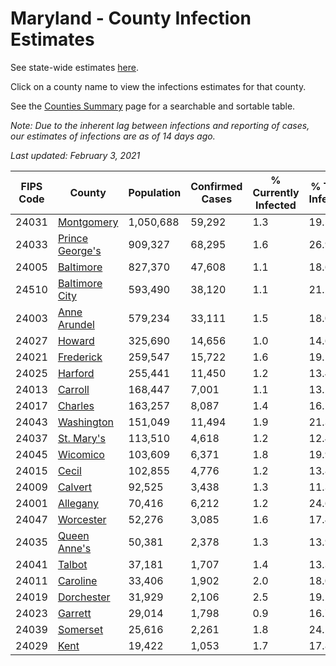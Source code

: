 # Maryland - County Infection Estimates

See state-wide estimates [here](/infections/us-md).

Click on a county name to view the infections estimates for that county.

See the [Counties Summary](/infections/summary-counties) page for a searchable and sortable table.

*Note: Due to the inherent lag between infections and reporting of cases, our estimates of infections are as of 14 days ago.*

*Last updated: February 3, 2021*

|   FIPS Code |                             County |   Population |   Confirmed Cases |   % Currently Infected |   % Total Infected |
|-------------|------------------------------------|--------------|-------------------|------------------------|--------------------|
|       24031 |           [Montgomery](montgomery) |    1,050,688 |            59,292 |                    1.3 |               19.5 |
|       24033 | [Prince George's](prince-george's) |      909,327 |            68,295 |                    1.6 |               26.9 |
|       24005 |             [Baltimore](baltimore) |      827,370 |            47,608 |                    1.1 |               18.6 |
|       24510 |   [Baltimore City](baltimore-city) |      593,490 |            38,120 |                    1.1 |               21.2 |
|       24003 |       [Anne Arundel](anne-arundel) |      579,234 |            33,111 |                    1.5 |               18.0 |
|       24027 |                   [Howard](howard) |      325,690 |            14,656 |                    1.0 |               14.6 |
|       24021 |             [Frederick](frederick) |      259,547 |            15,722 |                    1.6 |               19.1 |
|       24025 |                 [Harford](harford) |      255,441 |            11,450 |                    1.2 |               13.4 |
|       24013 |                 [Carroll](carroll) |      168,447 |             7,001 |                    1.1 |               13.2 |
|       24017 |                 [Charles](charles) |      163,257 |             8,087 |                    1.4 |               16.1 |
|       24043 |           [Washington](washington) |      151,049 |            11,494 |                    1.9 |               21.3 |
|       24037 |           [St. Mary's](st.-mary's) |      113,510 |             4,618 |                    1.2 |               12.4 |
|       24045 |               [Wicomico](wicomico) |      103,609 |             6,371 |                    1.8 |               19.9 |
|       24015 |                     [Cecil](cecil) |      102,855 |             4,776 |                    1.2 |               13.8 |
|       24009 |                 [Calvert](calvert) |       92,525 |             3,438 |                    1.3 |               11.3 |
|       24001 |               [Allegany](allegany) |       70,416 |             6,212 |                    1.2 |               24.6 |
|       24047 |             [Worcester](worcester) |       52,276 |             3,085 |                    1.6 |               17.4 |
|       24035 |       [Queen Anne's](queen-anne's) |       50,381 |             2,378 |                    1.3 |               13.9 |
|       24041 |                   [Talbot](talbot) |       37,181 |             1,707 |                    1.4 |               13.3 |
|       24011 |               [Caroline](caroline) |       33,406 |             1,902 |                    2.0 |               18.0 |
|       24019 |           [Dorchester](dorchester) |       31,929 |             2,106 |                    2.5 |               19.2 |
|       24023 |                 [Garrett](garrett) |       29,014 |             1,798 |                    0.9 |               16.7 |
|       24039 |               [Somerset](somerset) |       25,616 |             2,261 |                    1.8 |               24.5 |
|       24029 |                       [Kent](kent) |       19,422 |             1,053 |                    1.7 |               17.8 |